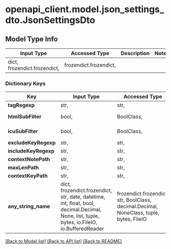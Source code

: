 # openapi_client.model.json_settings_dto.JsonSettingsDto

## Model Type Info
Input Type | Accessed Type | Description | Notes
------------ | ------------- | ------------- | -------------
dict, frozendict.frozendict,  | frozendict.frozendict,  |  | 

### Dictionary Keys
Key | Input Type | Accessed Type | Description | Notes
------------ | ------------- | ------------- | ------------- | -------------
**tagRegexp** | str,  | str,  |  | [optional] 
**htmlSubFilter** | bool,  | BoolClass,  | Default: true | [optional] 
**icuSubFilter** | bool,  | BoolClass,  | Default: false | [optional] 
**excludeKeyRegexp** | str,  | str,  |  | [optional] 
**includeKeyRegexp** | str,  | str,  |  | [optional] 
**contextNotePath** | str,  | str,  |  | [optional] 
**maxLenPath** | str,  | str,  |  | [optional] 
**contextKeyPath** | str,  | str,  |  | [optional] 
**any_string_name** | dict, frozendict.frozendict, str, date, datetime, int, float, bool, decimal.Decimal, None, list, tuple, bytes, io.FileIO, io.BufferedReader | frozendict.frozendict, str, BoolClass, decimal.Decimal, NoneClass, tuple, bytes, FileIO | any string name can be used but the value must be the correct type | [optional]

[[Back to Model list]](../../README.md#documentation-for-models) [[Back to API list]](../../README.md#documentation-for-api-endpoints) [[Back to README]](../../README.md)

